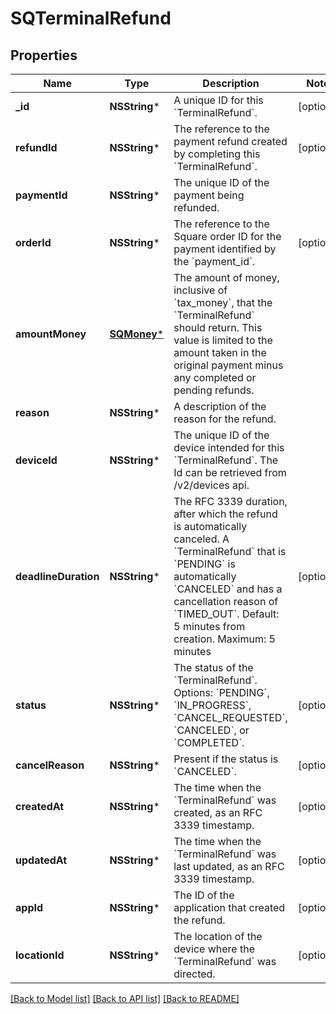 # SQTerminalRefund

## Properties
Name | Type | Description | Notes
------------ | ------------- | ------------- | -------------
**_id** | **NSString*** | A unique ID for this &#x60;TerminalRefund&#x60;. | [optional] 
**refundId** | **NSString*** | The reference to the payment refund created by completing this &#x60;TerminalRefund&#x60;. | [optional] 
**paymentId** | **NSString*** | The unique ID of the payment being refunded. | 
**orderId** | **NSString*** | The reference to the Square order ID for the payment identified by the &#x60;payment_id&#x60;. | [optional] 
**amountMoney** | [**SQMoney***](SQMoney.md) | The amount of money, inclusive of &#x60;tax_money&#x60;, that the &#x60;TerminalRefund&#x60; should return. This value is limited to the amount taken in the original payment minus any completed or pending refunds. | 
**reason** | **NSString*** | A description of the reason for the refund. | 
**deviceId** | **NSString*** | The unique ID of the device intended for this &#x60;TerminalRefund&#x60;. The Id can be retrieved from /v2/devices api. | 
**deadlineDuration** | **NSString*** | The RFC 3339 duration, after which the refund is automatically canceled. A &#x60;TerminalRefund&#x60; that is &#x60;PENDING&#x60; is automatically &#x60;CANCELED&#x60; and has a cancellation reason of &#x60;TIMED_OUT&#x60;.  Default: 5 minutes from creation.  Maximum: 5 minutes | [optional] 
**status** | **NSString*** | The status of the &#x60;TerminalRefund&#x60;. Options: &#x60;PENDING&#x60;, &#x60;IN_PROGRESS&#x60;, &#x60;CANCEL_REQUESTED&#x60;, &#x60;CANCELED&#x60;, or &#x60;COMPLETED&#x60;. | [optional] 
**cancelReason** | **NSString*** | Present if the status is &#x60;CANCELED&#x60;. | [optional] 
**createdAt** | **NSString*** | The time when the &#x60;TerminalRefund&#x60; was created, as an RFC 3339 timestamp. | [optional] 
**updatedAt** | **NSString*** | The time when the &#x60;TerminalRefund&#x60; was last updated, as an RFC 3339 timestamp. | [optional] 
**appId** | **NSString*** | The ID of the application that created the refund. | [optional] 
**locationId** | **NSString*** | The location of the device where the &#x60;TerminalRefund&#x60; was directed. | [optional] 

[[Back to Model list]](../README.md#documentation-for-models) [[Back to API list]](../README.md#documentation-for-api-endpoints) [[Back to README]](../README.md)


